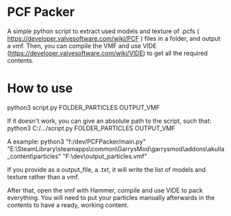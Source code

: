 # PCF Packer

A simple python script to extract used models and texture of .pcfs ( https://developer.valvesoftware.com/wiki/PCF ) files in a folder, and output a vmf. Then, you can compile the VMF and use VIDE (https://developer.valvesoftware.com/wiki/VIDE) to get all the required contents.

# How to use
python3 script.py FOLDER_PARTICLES OUTPUT_VMF

If it doesn't work, you can give an absolute path to the script, such that:
python3 C:/.../script.py FOLDER_PARTICLES OUTPUT_VMF

A example:
python3 "f:/dev/PCFPacker/main.py" "E:\SteamLibrary\steamapps\common\GarrysMod\garrysmod\addons\akulla_content\particles" "F:\dev\output_particles.vmf"

If you provide as a output_file, a .txt, it will write the list of models and texture rather than a vmf.

After that, open the vmf with Hammer, compile and use VIDE to pack everything. You will need to put your particles manually afterwards in the contents to have a ready, working content.
